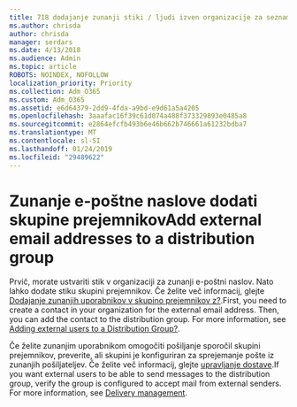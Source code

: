 ```yaml
---
title: 718 dodajanje zunanji stiki / ljudi izven organizacije za seznam prejemnikov
ms.author: chrisda
author: chrisda
manager: serdars
ms.date: 4/13/2018
ms.audience: Admin
ms.topic: article
ROBOTS: NOINDEX, NOFOLLOW
localization_priority: Priority
ms.collection: Adm_O365
ms.custom: Adm_O365
ms.assetid: e6d64379-2dd9-4fda-a9bd-e9d61a5a4205
ms.openlocfilehash: 3aaafac16f39c61d074a488f373329893e0485a8
ms.sourcegitcommit: e2864efcfb493b6e46b662b746661a61232bdba7
ms.translationtype: MT
ms.contentlocale: sl-SI
ms.lasthandoff: 01/24/2019
ms.locfileid: "29489622"
---
```

# <a name="add-external-email-addresses-to-a-distribution-group"></a><span data-ttu-id="860a2-102">Zunanje e-poštne naslove dodati skupine prejemnikov</span><span class="sxs-lookup"><span data-stu-id="860a2-102">Add external email addresses to a distribution group</span></span>

<span data-ttu-id="860a2-p101">Prvič, morate ustvariti stik v organizaciji za zunanji e-poštni naslov. Nato lahko dodate stiku skupini prejemnikov. Če želite več informacij, glejte [Dodajanje zunanjih uporabnikov v skupino prejemnikov z?](https://support.office.com/client/caa0f310-0bb7-48e3-8ad2-cb358b53bbba).</span><span class="sxs-lookup"><span data-stu-id="860a2-p101">First, you need to create a contact in your organization for the external email address. Then, you can add the contact to the distribution group. For more information, see [Adding external users to a Distribution Group?](https://support.office.com/client/caa0f310-0bb7-48e3-8ad2-cb358b53bbba).</span></span>
  
<span data-ttu-id="860a2-p102">Če želite zunanjim uporabnikom omogočiti pošiljanje sporočil skupini prejemnikov, preverite, ali skupini je konfiguriran za sprejemanje pošte iz zunanjih pošiljateljev. Če želite več informacij, glejte [upravljanje dostave](https://technet.microsoft.com/library/bb124513.aspx#deliverymanagement).</span><span class="sxs-lookup"><span data-stu-id="860a2-p102">If you want external users to be able to send messages to the distribution group, verify the group is configured to accept mail from external senders. For more information, see [Delivery management](https://technet.microsoft.com/library/bb124513.aspx#deliverymanagement).</span></span>
  

